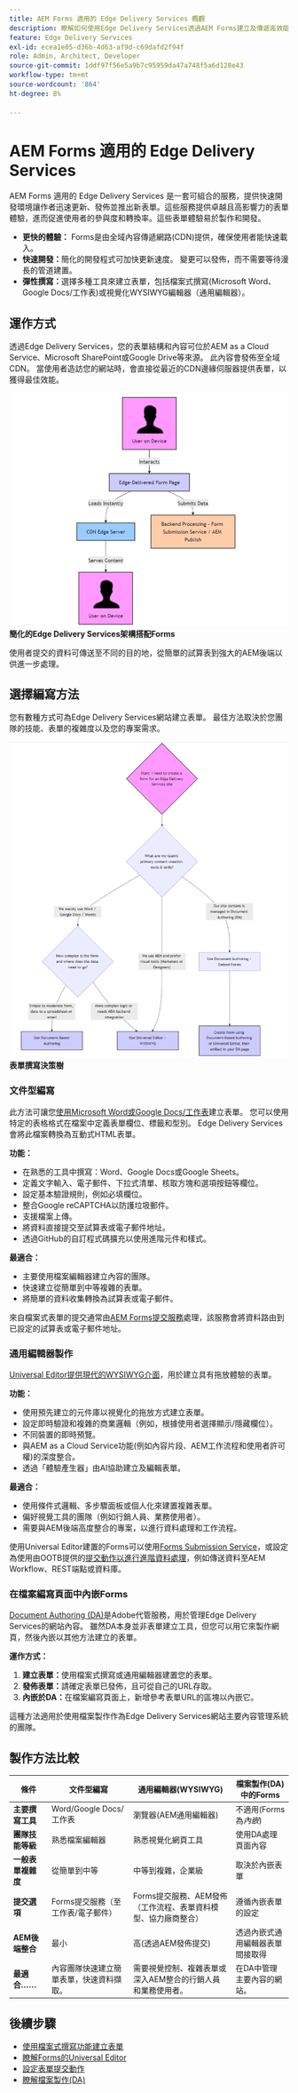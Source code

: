 ```yaml
---
title: AEM Forms 適用的 Edge Delivery Services 概觀
description: 瞭解如何使用Edge Delivery Services透過AEM Forms建立及傳遞高效能表單，以實現快速開發及簡化資料收集。
feature: Edge Delivery Services
exl-id: ecea1e05-d36b-4d63-af9d-c69dafd2f94f
role: Admin, Architect, Developer
source-git-commit: 1ddf97f56e5a9b7c95959da47a748f5a6d128e43
workflow-type: tm+mt
source-wordcount: '864'
ht-degree: 8%

---
```



# AEM Forms 適用的 Edge Delivery Services


AEM Forms 適用的 Edge Delivery Services 是一套可組合的服務，提供快速開發環境讓作者迅速更新、發佈並推出新表單。這些服務提供卓越且高影響力的表單體驗，進而促進使用者的參與度和轉換率。這些表單體驗易於製作和開發。

* **更快的體驗：** Forms是由全域內容傳遞網路(CDN)提供，確保使用者能快速載入。
* **快速開發：**&#x200B;簡化的開發程式可加快更新速度。 變更可以發佈，而不需要等待漫長的管道建置。
* **彈性撰寫：**&#x200B;選擇多種工具來建立表單，包括檔案式撰寫(Microsoft Word、Google Docs/工作表)或視覺化WYSIWYG編輯器（通用編輯器）。

## 運作方式

透過Edge Delivery Services，您的表單結構和內容可位於AEM as a Cloud Service、Microsoft SharePoint或Google Drive等來源。 此內容會發佈至全域CDN。 當使用者造訪您的網站時，會直接從最近的CDN邊緣伺服器提供表單，以獲得最佳效能。

![顯示內容來源、CDN和使用者的簡化架構圖。](/help/forms/assets/eds-simplified-architecture.png)
**簡化的Edge Delivery Services架構搭配Forms**

使用者提交的資料可傳送至不同的目的地，從簡單的試算表到強大的AEM後端以供進一步處理。

## 選擇編寫方法

您有數種方式可為Edge Delivery Services網站建立表單。 最佳方法取決於您團隊的技能、表單的複雜度以及您的專案需求。

![協助選擇表單撰寫方法的決策樹。](/help/forms/assets/eds-authoring-selection.png)
**表單撰寫決策樹**

### 文件型編寫

此方法可讓您[使用Microsoft Word或Google Docs/工作表](/help/edge/docs/forms/create-forms.md)建立表單。 您可以使用特定的表格格式在檔案中定義表單欄位、標籤和型別。 Edge Delivery Services會將此檔案轉換為互動式HTML表單。

**功能：**

* 在熟悉的工具中撰寫：Word、Google Docs或Google Sheets。
* 定義文字輸入、電子郵件、下拉式清單、核取方塊和選項按鈕等欄位。
* 設定基本驗證規則，例如必填欄位。
* 整合Google reCAPTCHA以防護垃圾郵件。
* 支援檔案上傳。
* 將資料直接提交至試算表或電子郵件地址。
* 透過GitHub的自訂程式碼擴充以使用進階元件和樣式。

**最適合：**

* 主要使用檔案編輯器建立內容的團隊。
* 快速建立從簡單到中等複雜的表單。
* 將簡單的資料收集轉換為試算表或電子郵件。

來自檔案式表單的提交通常由[AEM Forms提交服務](/help/forms/forms-submission-service.md)處理，該服務會將資料路由到已設定的試算表或電子郵件地址。

### 通用編輯器製作

[Universal Editor提供現代的WYSIWYG介面](/help/edge/docs/forms/universal-editor/overview-universal-editor-for-edge-delivery-services-for-forms.md)，用於建立具有拖放體驗的表單。

**功能：**

* 使用預先建立的元件庫以視覺化的拖放方式建立表單。
* 設定即時驗證和複雜的商業邏輯（例如，根據使用者選擇顯示/隱藏欄位）。
* 不同裝置的即時預覽。
* 與AEM as a Cloud Service功能(例如內容片段、AEM工作流程和使用者許可權)的深度整合。
* 透過「體驗產生器」由AI協助建立及編輯表單。

**最適合：**

* 使用條件式邏輯、多步驟面板或個人化來建置複雜表單。
* 偏好視覺工具的團隊（例如行銷人員、業務使用者）。
* 需要與AEM後端高度整合的專案，以進行資料處理和工作流程。

使用Universal Editor建置的Forms可以使用[Forms Submission Service](/help/forms/forms-submission-service.md)，或設定為使用由OOTB提供的[提交動作以進行進階資料處理](/help/edge/docs/forms/configure-submission-action-for-eds-forms.md)，例如傳送資料至AEM Workflow、REST端點或資料庫。

### 在檔案編寫頁面中內嵌Forms

[Document Authoring (DA)](https://www.aem.live/developer/da-tutorial)是Adobe代管服務，用於管理Edge Delivery Services的網站內容。 雖然DA本身並非表單建立工具，但您可以用它來製作網頁，然後內嵌以其他方法建立的表單。

**運作方式：**

1. **建立表單：**&#x200B;使用檔案式撰寫或通用編輯器建置您的表單。
2. **發佈表單：**&#x200B;請確定表單已發佈，且可從自己的URL存取。
3. **內嵌於DA：**&#x200B;在檔案編寫頁面上，新增參考表單URL的區塊以內嵌它。

這種方法適用於使用檔案製作作為Edge Delivery Services網站主要內容管理系統的團隊。

## 製作方法比較

| 條件 | 文件型編寫 | 通用編輯器(WYSIWYG) | 檔案製作(DA)中的Forms |
|----------------------------------|---------------------------------------|-----------------------------------------|-------------------------------------------|
| **主要撰寫工具** | Word/Google Docs/工作表 | 瀏覽器(AEM通用編輯器) | 不適用(Forms為&#x200B;*內嵌*) |
| **團隊技能等級** | 熟悉檔案編輯器 | 熟悉視覺化網頁工具 | 使用DA處理頁面內容 |
| **一般表單複雜度** | 從簡單到中等 | 中等到複雜，企業級 | 取決於內嵌表單 |
| **提交選項** | Forms提交服務（至工作表/電子郵件） | Forms提交服務、AEM發佈（工作流程、表單資料模型、協力廠商整合） | 遵循內嵌表單的設定 |
| **AEM後端整合** | 最小 | 高(透過AEM發佈提交) | 透過內嵌式通用編輯器表單間接取得 |
| **最適合……** | 內容團隊快速建立簡單表單，快速資料擷取。 | 需要視覺控制、複雜表單或深入AEM整合的行銷人員和業務使用者。 | 在DA中管理主要內容的網站。 |

<!-- 
## Detailed Feature Comparison

| **Capability**                        | **Universal Editor (WYSIWYG)** | **Document-based Authoring** | **Document Authoring (DA)** |
|-----------------------------------------|-------------------------------|-----------------------------|-----------------------------|
| **Unified Composition with Sites**    | ✅                            |                              | ✅ (with embedded forms)     |
| **Embedding Form Support**            | ✅                            | ✅                          | ✅ (embed from Universal Editor or Docs)   |
| **Rules (Dynamic Behavior)**          | Advanced rules editor with custom functions | Limited: Show/hide, compute value, custom functions | Depends on embedded form     |
| **Attachment Support**                | ✅                            | ℹ️ (Early Access)           | Depends on embedded form     |
| **CAPTCHA Support**                   | reCAPTCHA Enterprise          | reCAPTCHA Enterprise       | Depends on embedded form     |
| **Submission Features**               | REST, Email, FDM, Workflow, SharePoint, OneDrive, Azure Blob, Power Automate, Workfront Fusion (EA) | Only Spreadsheet            | Follows embedded form's setup |
| **Data Schema**                       | FDM, Custom                   | Custom                      | Based on embedded form       |
| **Pre-fill**                          | 💡 (via Wizard)               | ✅                          | Depends on embedded form     |
| **Fragments**                         | ✅                            | ✅                          | Depends on embedded form     |
| **Visual Rule Editor**                | ✅                            |                              |                              |
| **Localization**                      | 💡 (via Sites)                | ℹ️ (Excel/Sheets manual)    | Depends on embedded form     |
| **Template Support**                  | Only Initial Content          |                              |                              |
| **Theme**                             | ℹ️ (at project level)         | ℹ️ (at project level)        | ℹ️ (based on hosting site)    |
| **Custom Component**                  | ✅                            | ✅                          | ✅ (if embedded component supports it) |
| **Experimentation**                   | ✅                            | ✅                          | Depends on embed context     |
| **Submit Action**                     | ✅                            | Only Spreadsheet            | Based on embedded form       |
-->



## 後續步驟

* [使用檔案式撰寫功能建立表單](/help/edge/docs/forms/tutorial.md)
* [瞭解Forms的Universal Editor](/help/edge/docs/forms/universal-editor/overview-universal-editor-for-edge-delivery-services-for-forms.md)
* [設定表單提交動作](/help/edge/docs/forms/configure-submission-action-for-eds-forms.md)
* [瞭解檔案製作(DA)](https://www.aem.live/developer/da-tutorial)
